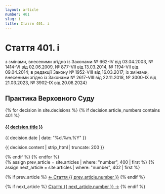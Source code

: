 ```yaml
---
layout: article
number: 401
slug: i
title: Стаття 401. і
---
```


# Стаття 401. і

з змінами, внесеними згідно із Законами № 662-IV від 03.04.2003, № 1414-VI від 02.06.2009, № 877-VII від 13.03.2014, № 1194-VII від 09.04.2014; в редакції Закону № 1952-VIII від 16.03.2017; із змінами, внесеними згідно із Законами № 2617-VIII від 22.11.2018, № 3000-IX від 21.03.2023, № 3902-IX від 20.08.2024}

## Практика Верховного Суду

<div class="decisions-container">
{% for decision in site.decisions %}
  {% if decision.article_numbers contains 401 %}
    <div class="decision-item">
      <h4><a href="{{ decision.url }}">{{ decision.title }}</a></h4>
      <p class="decision-date">{{ decision.date | date: "%d.%m.%Y" }}</p>
      <p class="decision-excerpt">{{ decision.content | strip_html | truncate: 200 }}</p>
    </div>
  {% endif %}
{% endfor %}
</div>

<div class="article-navigation">
  {% assign prev_article = site.articles | where: "number", 400 | first %}
  {% assign next_article = site.articles | where: "number", 402 | first %}
  
  {% if prev_article %}
    <a href="{{ prev_article.url }}" class="prev-article">← Стаття {{ prev_article.number }}</a>
  {% endif %}
  
  {% if next_article %}
    <a href="{{ next_article.url }}" class="next-article">Стаття {{ next_article.number }} →</a>
  {% endif %}
</div>
